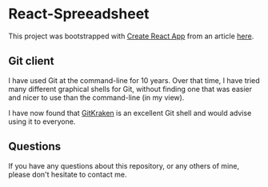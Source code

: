 # React-Spreeadsheet

This project was bootstrapped with [Create React App](https://github.com/facebook/create-react-app) from an article [here](https://blog.bitsrc.io/create-a-spreadsheet-using-react-and-share-its-components-with-bit-e48a52e8fed5).

## Git client

I have used Git at the command-line for 10 years. Over that time, 
I have tried many different graphical shells for Git, without finding one 
that was easier and nicer to use than the command-line (in my view).

I have now found that [GitKraken](https://www.gitkraken.com) is an excellent
Git shell and would advise using it to everyone.

## Questions

If you have any questions about this repository, or any others of mine, please
don't hesitate to contact me.

